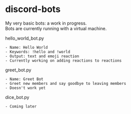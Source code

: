 # discord-bots
My very basic bots: a work in progress. <br>
Bots are currently running with a virtual machine.

hello_world_bot.py <br>
```
- Name: Hello World
- Keywords: !hello and !world
- Output: text and emoji reaction
- Currently working on adding reactions to reactions
```

greet_bot.py
```
- Name: Greet Bot
- Greet new members and say goodbye to leaving members
- Doesn't work yet
```

dice_bot.py
```
- Coming later
```

